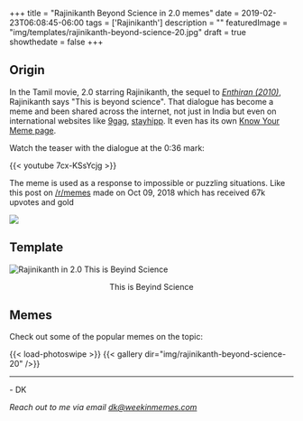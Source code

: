 +++
title = "Rajinikanth Beyond Science in 2.0 memes"
date = 2019-02-23T06:08:45-06:00
tags = ['Rajinikanth']
description = ""
featuredImage = "img/templates/rajinikanth-beyond-science-20.jpg"
draft = true
showthedate = false
+++

## Origin

In the Tamil movie, 2.0 starring Rajinikanth, the sequel to [*Enthiran (2010)*](https://www.imdb.com/title/tt1305797/), Rajinikanth says "This is beyond science". <!--more-->That dialogue has become a meme and been shared across the internet, not just in India but even on international websites like [9gag](https://9gag.com/gag/aLg0by5), [stayhipp](https://stayhipp.com/internet/memes/this-is-beyond-science/). It even has its own [Know Your Meme page](https://knowyourmeme.com/memes/this-is-beyond-science).

Watch the teaser with the dialogue at the 0:36 mark:

{{< youtube 7cx-KSsYcjg >}}


The meme is used as a response to impossible or puzzling situations. Like this post on [/r/memes](https://www.reddit.com/r/memes/) made on Oct 09, 2018 which has received 67k upvotes and gold

![](img/rajinikanth-beyond-science-20/Rajinikanth-Beyond-Science-Upvote.jpg)

## Template

![Rajinikanth in 2.0 This is Beyind Science](img/templates/rajinikanth-beyond-science-20.jpg)
<center>This is Beyind Science</center>

## Memes

Check out some of the popular memes on the topic:

{{< load-photoswipe >}}
{{< gallery dir="img/rajinikanth-beyond-science-20" />}}

---
\- DK

*Reach out to me via email [dk@weekinmemes.com](mailto:dk@weekinmemes.com)*

